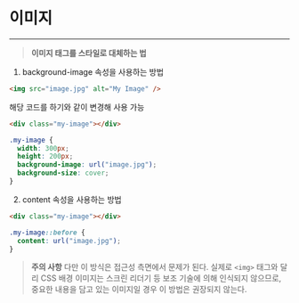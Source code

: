 # 이미지

<hr/>

> **이미지 태그를 스타일로 대체하는 법**

1. background-image 속성을 사용하는 방법

```html
<img src="image.jpg" alt="My Image" />
```

해당 코드를 하기와 같이 변경해 사용 가능

```html
<div class="my-image"></div>
```

```css
.my-image {
  width: 300px;
  height: 200px;
  background-image: url("image.jpg");
  background-size: cover;
}
```

2. content 속성을 사용하는 방법

```html
<div class="my-image"></div>
```

```css
.my-image::before {
  content: url("image.jpg");
}
```

> **주의 사항**
> 다만 이 방식은 접근성 측면에서 문제가 된다. 실제로 `<img>` 태그와 달리 CSS 배경 이미지는 스크린 리더기 등 보조 기술에 의해 인식되지 않으므로, 중요한 내용을 담고 있는 이미지일 경우 이 방법은 권장되지 않는다.
